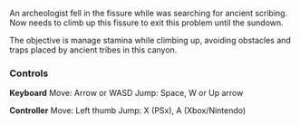 An archeologist fell in the fissure while was searching for ancient scribing. Now needs to climb up this fissure to exit this problem until the sundown.

The objective is manage stamina while climbing up, avoiding obstacles and traps placed by ancient tribes in this canyon.

### Controls

**Keyboard**
Move: Arrow or WASD
Jump: Space, W or Up arrow

**Controller**
Move: Left thumb
Jump: X (PSx), A (Xbox/Nintendo)
